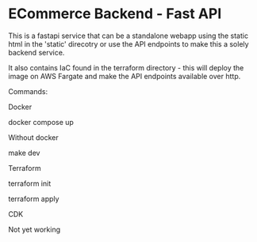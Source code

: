 # ECommerce Backend - Fast API

This is a fastapi service that can be a standalone webapp using the static html in the 'static' direcotry or use the API endpoints to make this a solely backend service.

It also contains IaC found in the terraform directory - this will deploy the image on AWS Fargate and make the API endpoints available over http.

Commands:

Docker

docker compose up

Without docker

make dev

Terraform

terraform init

terraform apply

CDK

Not yet working

